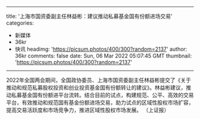 
---
title: '上海市国资委副主任林益彬：建议推动私募基金国有份额进场交易'
categories: 
 - 新媒体
 - 36kr
 - 快讯
headimg: 'https://picsum.photos/400/300?random=2137'
author: 36kr
comments: false
date: Sun, 06 Mar 2022 05:07:45 GMT
thumbnail: 'https://picsum.photos/400/300?random=2137'
---

<div>   
2022年全国两会期间，全国政协委员、上海市国资委副主任林益彬提交了《关于推动和规范私募股权投资和创业投资基金国有份额转让的建议》。林益彬建议，推动私募基金国有份额进平台流转。结合目前的试点，构建规范、公平、高效的交易平台，有效推动和规范国有基金份额进场交易，助力试点的区域性股权市场扩容，提高交易活跃度和市场竞争力，推进区域性股权市场发展。 （上证报）  
</div>
            